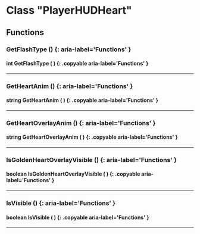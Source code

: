 # Class "PlayerHUDHeart"

## Functions

### GetFlashType () {: aria-label='Functions' }
#### int GetFlashType ( ) {: .copyable aria-label='Functions' }

___
### GetHeartAnim () {: aria-label='Functions' }
#### string GetHeartAnim ( ) {: .copyable aria-label='Functions' }

___
### GetHeartOverlayAnim () {: aria-label='Functions' }
#### string GetHeartOverlayAnim ( ) {: .copyable aria-label='Functions' }

___
### IsGoldenHeartOverlayVisible () {: aria-label='Functions' }
#### boolean IsGoldenHeartOverlayVisible ( ) {: .copyable aria-label='Functions' }

___
### IsVisible () {: aria-label='Functions' }
#### boolean IsVisible ( ) {: .copyable aria-label='Functions' }

___